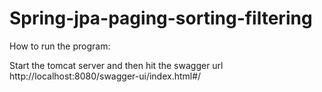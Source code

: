 # Spring-jpa-paging-sorting-filtering

How to run the program:

Start the tomcat server and then hit the swagger url
http://localhost:8080/swagger-ui/index.html#/

